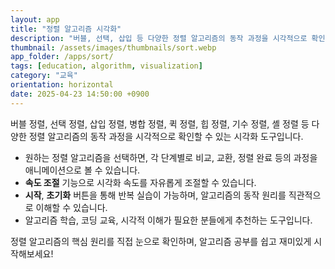 ```yaml
---
layout: app
title: "정렬 알고리즘 시각화"
description: "버블, 선택, 삽입 등 다양한 정렬 알고리즘의 동작 과정을 시각적으로 확인하는 도구"
thumbnail: /assets/images/thumbnails/sort.webp
app_folder: /apps/sort/
tags: [education, algorithm, visualization]
category: "교육"
orientation: horizontal
date: 2025-04-23 14:50:00 +0900
---
```


버블 정렬, 선택 정렬, 삽입 정렬, 병합 정렬, 퀵 정렬, 힙 정렬, 기수 정렬, 셸 정렬 등 다양한 정렬 알고리즘의 동작 과정을 시각적으로 확인할 수 있는 시각화 도구입니다.

- 원하는 정렬 알고리즘을 선택하면, 각 단계별로 비교, 교환, 정렬 완료 등의 과정을 애니메이션으로 볼 수 있습니다.
- **속도 조절** 기능으로 시각화 속도를 자유롭게 조절할 수 있습니다.
- **시작**, **초기화** 버튼을 통해 반복 실습이 가능하며, 알고리즘의 동작 원리를 직관적으로 이해할 수 있습니다.
- 알고리즘 학습, 코딩 교육, 시각적 이해가 필요한 분들에게 추천하는 도구입니다.

정렬 알고리즘의 핵심 원리를 직접 눈으로 확인하며, 알고리즘 공부를 쉽고 재미있게 시작해보세요!
